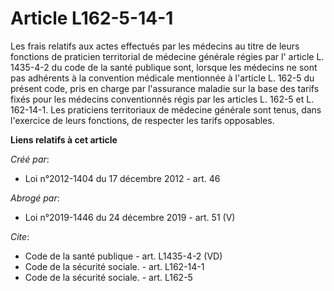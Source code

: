 # Article L162-5-14-1

Les frais relatifs aux actes effectués par les médecins au titre de leurs fonctions de praticien territorial de médecine
générale régies par l' article L. 1435-4-2 du code de la santé publique  sont, lorsque les médecins ne sont pas adhérents à
la convention médicale mentionnée à l'article L. 162-5 du présent code, pris en charge par l'assurance maladie sur la base
des tarifs fixés pour les médecins conventionnés régis par les articles L. 162-5 et L. 162-14-1. Les praticiens territoriaux
de médecine générale sont tenus, dans l'exercice de leurs fonctions, de respecter les tarifs opposables.

**Liens relatifs à cet article**

_Créé par_:

  - Loi n°2012-1404 du 17 décembre 2012 - art. 46

_Abrogé par_:

  - Loi n°2019-1446 du 24 décembre 2019 - art. 51 (V)

_Cite_:

  - Code de la santé publique - art. L1435-4-2 (VD)
  - Code de la sécurité sociale. - art. L162-14-1
  - Code de la sécurité sociale. - art. L162-5
